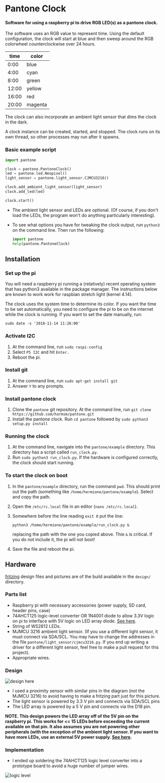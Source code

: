 # Pantone Clock

#### Software for using a raspberry pi to drive RGB LED(s) as a pantone clock.

The software uses an RGB value to represent time.  Using the default
configuration, the clock will start at blue and then sweep around the RGB
colorwheel counterclockwise over 24 hours.  

|  time | color   |
|-------|---------|
|  0:00 | blue    |
|  4:00 | cyan    |
|  8:00 | green   |  
| 12:00 | yellow  |
| 16:00 | red     |
| 20:00 | magenta |

The clock can also incorporate an ambient light sensor that dims the clock in
the dark.

A clock instance can be created, started, and 
stopped.  The clock runs on its own thread, so other processes may
run after it spawns.


### Basic example script
```python
import pantone

clock = pantone.PantoneClock()
led = pantone.led.Neopixel()
light_sensor = pantone.light_sensor.CJMCU3216()

clock.add_ambient_light_sensor(light_sensor)
clock.add_led(led)

clock.start()
```

+ The ambient light sensor and LEDs are optional.  (Of course, if you don't load
  the LEDs, the program won't do anything particularly interesting).
+ To see what options you have for tweaking the clock output, run `python3` on
  the command line.  Then run the following:

  ```python
  import pantone
  help(pantone.PantoneClock)
  ```

## Installation

### Set up the pi

You will need a raspberry pi running a (relatively) recent operating system that
has python3 available in the package manager.  The instructions below are known
to work work for raspbian stretch light (kernel 4.14).  

The clock uses the system time to determine its color.  If you want the time to
be set automatically, you need to configure the pi to be on the internet while
the clock is running.  If you want to set the date manually, run:

```
sudo date -s '2018-11-14 11:26:00'
```

### Activate I2C 

1. At the command line, run `sudo raspi-config`
2. Select `P5 I2C` and hit `Enter.`  
3. Reboot the pi.

### Install git

1. At the command line, run `sudo apt-get install git`
2. Answer `Y` to any prompts.

### Install pantone clock

1. Clone the `pantone` git repository.  At the command line, run
   `git clone https://github.com/harmsm/pantone.git`
2. Install the pantone clock.  Run `cd pantone` followed by
   `sudo python3 setup.py install` 

### Running the clock
1. At the command line, navigate into the `pantone/example` directory.  This 
   directory has a script called `run_clock.py`.  
2. Run `sudo python3 run_clock.py`.  If the hardware is configured correctly,
   the clock should start running.

### To start the clock on boot
1. In the `pantone/example` directory, run the command `pwd`.  This should 
   print out the path (something like `/home/hermione/pantone/example`). 
   Select and copy the path. 
2. Open the `/etc/rc.local` file in an editor (`nano /etc/rc.local`).  
3. Somewhere before the line reading `exit 0` put the line:

   ```
   python3 /home/hermione/pantone/example/run_clock.py &
   ```

   replacing the path with the one you copied above.  Thie `&` is critical.  If 
   you do not include it, the pi will not boot!
4. Save the file and reboot the pi. 

## Hardware

[fritzing](https://http://fritzing.org) design files and pictures are of the
build available in the `design/` directory.

### Parts list

+ Raspberry pi with necessary accessories (power supply, SD card, header pins,
  case)
+ 74AHCT125 logic-level converter OR 1N4001 diode to allow 3.3V logic on pi to
  interface with 5V logic on LED array diode. [See here](https://learn.adafruit.com/neopixels-on-raspberry-pi/raspberry-pi-wiring).
+ String of WS2812 LEDs.
+ MJMCU 3216 ambient light sensor.  (If you use a different light sensor, it
  must connect via SDA/SCL.  You may have to change the addresses in the file
  `pantone/light_sensor/cjmcu3216.py`.  If you end up writing a driver for a 
  different light sensor, feel free to make a pull request for this project). 
+ Appropriate wires. 

### Design

![design here](https://github.com/harmsm/pantone/raw/master/design/pantone-clock.png)

+ I used a proximity sensor with similar pins in the diagram (not the MJMCU 
  3216) to avoid having to make a fritzing part just for this picture. 
+ The light sensor is powered by 3.3 V pin and connects via SDA/SCL pins
+ The LED array is powered by a 5 V pin and connects via the D18 pin.  


**NOTE.  This design powers the LED array off of the 5V pin on the raspberry 
pi.  This works for <= 15 LEDs before exceeding the current available on that
pin.  It also assumes you are not powering other peripherals (with the 
exception of the ambient light sensor.  If you want to have more LEDs, use
an external 5V power supply.  [See here](https://learn.adafruit.com/neopixels-on-raspberry-pi/raspberry-pi-wiring).**

### Implementation

+ I ended up soldering the 74AHCT125 logic level converter into a prototype
  board to avoid a huge number of jumper wires. 

![logic level](https://github.com/harmsm/pantone/raw/master/design/level-shift-board.png)
